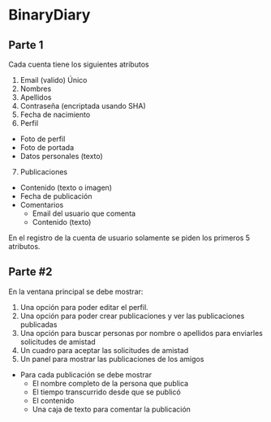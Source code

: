 # BinaryDiary

## Parte 1

Cada cuenta tiene los siguientes atributos
1. Email (valido) Único
2. Nombres
3. Apellidos
4. Contraseña (encriptada usando SHA)
5. Fecha de nacimiento
6. Perfil
  - Foto de perfil
  - Foto de portada
  - Datos personales (texto)
7. Publicaciones
  - Contenido (texto o imagen)
  - Fecha de publicación
  - Comentarios
    - Email del usuario que comenta
    - Contenido (texto)
    
En el registro de la cuenta de usuario solamente se piden los primeros 5 atributos.

## Parte #2
En la ventana principal se debe mostrar:

1. Una opción para poder editar el perfil.
2. Una opción para poder crear publicaciones y ver las publicaciones publicadas
3. Una opción para buscar personas por nombre o apellidos para enviarles solicitudes de amistad
4. Un cuadro para aceptar las solicitudes de amistad
5. Un panel para mostrar las publicaciones de los amigos
  - Para cada publicación se debe mostrar
    - El nombre completo de la persona que publica
    - El tiempo transcurrido desde que se publicó
    - El contenido
    - Una caja de texto para comentar la publicación
